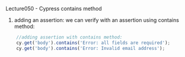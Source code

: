 Lecture050 - Cypress contains method
1. adding an assertion:
we can verify with an assertion using contains method:
```javascript
    //adding assertion with contains method:
    cy.get('body').contains('Error: all fields are required');
    cy.get('body').contains('Error: Invalid email address');
```
